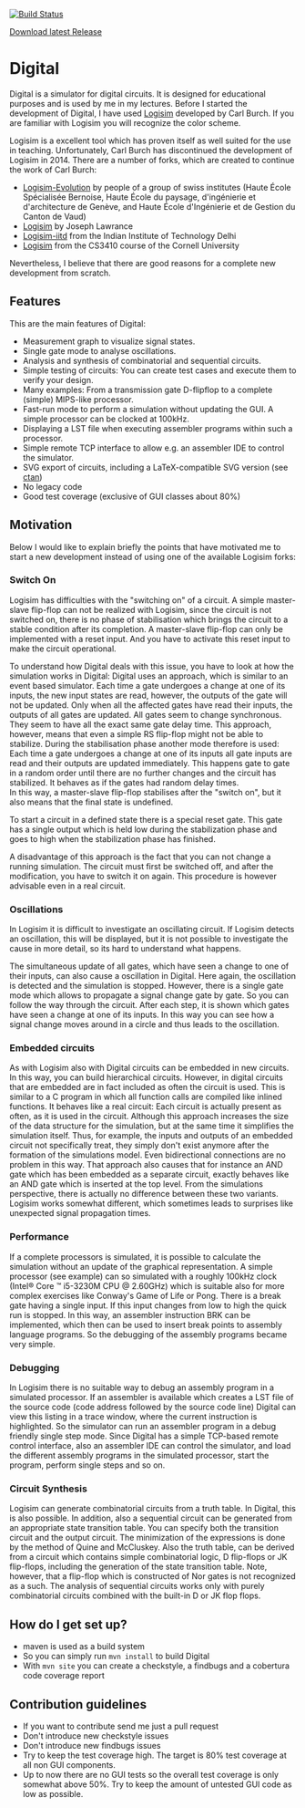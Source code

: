 [![Build Status](https://travis-ci.org/hneemann/Digital.svg?branch=master)](https://travis-ci.org/hneemann/Digital)

[Download latest Release](https://github.com/hneemann/Digital/releases/latest)

# Digital #

Digital is a simulator for digital circuits. It is designed for educational purposes and
is used by me in my lectures.
Before I started the development of Digital, I have
used [Logisim](http://www.cburch.com/logisim/) developed by Carl Burch. 
If you are familiar with Logisim you will recognize the color scheme.

Logisim is a excellent tool which has proven itself as well suited for the use in teaching. 
Unfortunately, Carl Burch has discontinued the development of Logisim in 2014.
There are a number of forks, which are created to continue the work of Carl Burch:

- [Logisim-Evolution](https://github.com/reds-heig/logisim-evolution) by people of a group of swiss institutes (Haute École Spécialisée Bernoise, Haute École du paysage, d'ingénierie et d'architecture de Genève, and Haute École d'Ingénierie et de Gestion du Canton de Vaud)
- [Logisim](https://github.com/lawrancej/logisim) by Joseph Lawrance
- [Logisim-iitd](https://code.google.com/archive/p/logisim-iitd/) from the Indian Institute of Technology Delhi
- [Logisim](http://www.cs.cornell.edu/courses/cs3410/2015sp/) from the CS3410 course of the Cornell University

Nevertheless, I believe that there are good reasons for a complete new development from scratch.

## Features ##

This are the main features of Digital:

- Measurement graph to visualize signal states.
- Single gate mode to analyse oscillations.
- Analysis and synthesis of combinatorial and sequential circuits.
- Simple testing of circuits: You can create test cases and execute them to verify your design.
- Many examples: From a transmission gate D-flipflop to a complete (simple) MIPS-like processor.
- Fast-run mode to perform a simulation without updating the GUI.
  A simple processor can be clocked at 100kHz.
- Displaying a LST file when executing assembler programs within such a processor.
- Simple remote TCP interface to allow e.g. an assembler IDE to control the simulator.
- SVG export of circuits, including a LaTeX-compatible SVG version (see [ctan](https://www.ctan.org/tex-archive/info/svg-inkscape))
- No legacy code
- Good test coverage (exclusive of GUI classes about 80%)

## Motivation ##

Below I would like to explain briefly the points that have motivated me to start a new development instead of using
one of the available Logisim forks:

### Switch On ###

Logisim has difficulties with the "switching on" of a circuit. A simple master-slave flip-flop
can not be realized with Logisim, since the circuit is not switched on, there is no
phase of stabilisation which brings the circuit to a stable condition after its completion.
A master-slave flip-flop can only be implemented with a reset input. And you have to activate this 
reset input to make the circuit operational.

To understand how Digital deals with this issue, you have to look at how the simulation works in Digital:
Digital uses an approach, which is similar to an event based simulator. Each time a
gate undergoes a change at one of its inputs, the new input states are read, however,
the outputs of the gate will not be updated. Only when all the affected gates have read their inputs, 
the outputs of all gates are updated. All gates seem to change synchronous. 
They seem to have all the exact same gate delay time.
This approach, however, means that even a simple RS flip-flop might not be able to stabilize.
During the stabilisation phase another mode therefore is used: Each time a
gate undergoes a change at one of its inputs all gate inputs are read and their outputs are updated
immediately. This happens gate to gate in a random order until there are no further changes and the 
circuit has stabilized. It behaves as if the gates had random delay times.  
In this way, a master-slave flip-flop stabilises after the "switch on", but it also means that the final 
state is undefined.
 
To start a circuit in a defined state there is a special reset gate.
This gate has a single output which is held low during the stabilization phase and goes to 
high when the stabilization phase has finished.

A disadvantage of this approach is the fact that you can not change a running simulation. The circuit must 
first be switched off, and after the modification, you have to switch it on again. This procedure is
however advisable even in a real circuit.

### Oscillations ###

In Logisim it is difficult to investigate an oscillating circuit. If Logisim detects an oscillation,
this will be displayed, but it is not possible to investigate the cause in more detail, so its hard to
understand what happens.

The simultaneous update of all gates, which have seen a change to one of their inputs, can also cause
a oscillation in Digital. Here again, the oscillation is detected and the simulation is stopped.
However, there is a single gate mode which allows to propagate a signal change gate by gate. So you can
follow the way through the circuit. After each step, it is shown which gates have seen a change at one 
of its inputs.
In this way you can see how a signal change moves around in a circle and thus leads to the oscillation.

### Embedded circuits ###

As with Logisim also with Digital circuits can be embedded in new circuits. In this way,
you can build hierarchical circuits. However, in digital circuits that are embedded are in fact included as often
the circuit is used. This is similar to a C program in which all
function calls are compiled like inlined functions. It behaves like a real circuit: Each circuit is actually
present as often, as it is used in the circuit. Although this approach increases the size of the data structure for the simulation,
but at the same time it simplifies the simulation itself. Thus, for example, the inputs and outputs of an 
embedded circuit not specifically treat, they simply don't exist anymore after the formation of the simulations model. 
Even bidirectional connections are no problem in this way.
That approach also causes that for instance an AND gate which has been embedded as a separate circuit, exactly
behaves like an AND gate which is inserted at the top level. 
From the simulations perspective, there is actually no difference between these two variants.
Logisim works somewhat different, which sometimes leads to surprises like unexpected signal propagation times.
 
### Performance ###

If a complete processors is simulated, it is possible to calculate the simulation without an update of the 
graphical representation.
A simple processor (see example) can so simulated with a roughly 100kHz clock (Intel® Core ™ i5-3230M CPU @ 2.60GHz) 
which is suitable also for more complex exercises like Conway's Game of Life or Pong. 
There is a break gate having a single input. If this input changes from low to high the quick run is stopped. 
In this way, an assembler instruction BRK can be implemented, which then can be used to insert break points
to assembly language programs. So the debugging of the assembly programs became very simple.

### Debugging ###

In Logisim there is no suitable way to debug an assembly program in a simulated processor.
If an assembler is available which creates a LST file of the source code (code address followed by the source code line)
Digital can view this listing in a trace window, where the current instruction is highlighted.
So the simulator can run an assembler program in a debug friendly single step mode.
Since Digital has a simple TCP-based remote control interface, also an assembler IDE can control the simulator, 
and load the different assembly programs in the simulated processor, start the program, perform single steps 
and so on.

### Circuit Synthesis ###

Logisim can generate combinatorial circuits from a truth table. In Digital, this is also possible.
In addition, also a sequential circuit can be generated from an appropriate state transition table. 
You can specify both the transition circuit and the output circuit. The minimization of the expressions is done
by the method of Quine and McCluskey. 
Also the truth table, can be derived from a circuit which contains simple combinatorial logic, 
D flip-flops or JK flip-flops, including the generation of the state transition table. 
Note, however, that a flip-flop which is constructed of Nor gates is not recognized as a such.
The analysis of sequential circuits works only with purely combinatorial
circuits combined with the built-in D or JK flop flops.

## How do I get set up? ##

* maven is used as a build system
* So you can simply run `mvn install` to build Digital 
* With `mvn site` you can create a checkstyle, a findbugs and a cobertura code coverage report

## Contribution guidelines ##

* If you want to contribute send me just a pull request
* Don't introduce new checkstyle issues
* Don't introduce new findbugs issues
* Try to keep the test coverage high. The target is 80% test coverage at all non GUI components.
* Up to now there are no GUI tests so the overall test coverage is only somewhat above 50%.
  Try to keep the amount of untested GUI code as low as possible.
